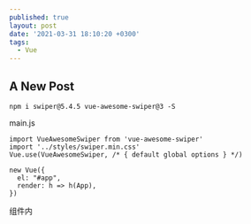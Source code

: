 ```yaml
---
published: true
layout: post
date: '2021-03-31 18:10:20 +0300'
tags:
  - Vue
---
```

## A New Post

```
npm i swiper@5.4.5 vue-awesome-swiper@3 -S
```

main.js
```
import VueAwesomeSwiper from 'vue-awesome-swiper'
import '../styles/swiper.min.css'
Vue.use(VueAwesomeSwiper, /* { default global options } */)

new Vue({
  el: "#app",
  render: h => h(App),
})
```

组件内
